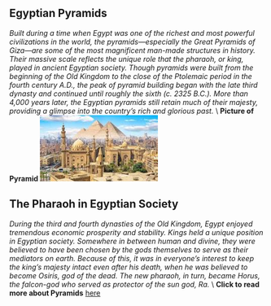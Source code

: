 ## Egyptian Pyramids
*Built during a time when Egypt was one of the richest and most powerful civilizations in the world, the pyramids—especially the Great Pyramids of Giza—are some of the most magnificent man-made structures in history. Their massive scale reflects the unique role that the pharaoh, or king, played in ancient Egyptian society. Though pyramids were built from the beginning of the Old Kingdom to the close of the Ptolemaic period in the fourth century A.D., the peak of pyramid building began with the late third dynasty and continued until roughly the sixth (c. 2325 B.C.). More than 4,000 years later, the Egyptian pyramids still retain much of their majesty, providing a glimpse into the country’s rich and glorious past.* \\
**Picture of Pyramid** 
![Picture of Pyramid](/pyramid.jpeg)
## The Pharaoh in Egyptian Society
*During the third and fourth dynasties of the Old Kingdom, Egypt enjoyed tremendous economic prosperity and stability. Kings held a unique position in Egyptian society. Somewhere in between human and divine, they were believed to have been chosen by the gods themselves to serve as their mediators on earth. Because of this, it was in everyone’s interest to keep the king’s majesty intact even after his death, when he was believed to become Osiris, god of the dead. The new pharaoh, in turn, became Horus, the falcon-god who served as protector of the sun god, Ra.* \\
**Click to read more about Pyramids** [here](https://www.history.com/topics/ancient-history/the-egyptian-pyramids)
